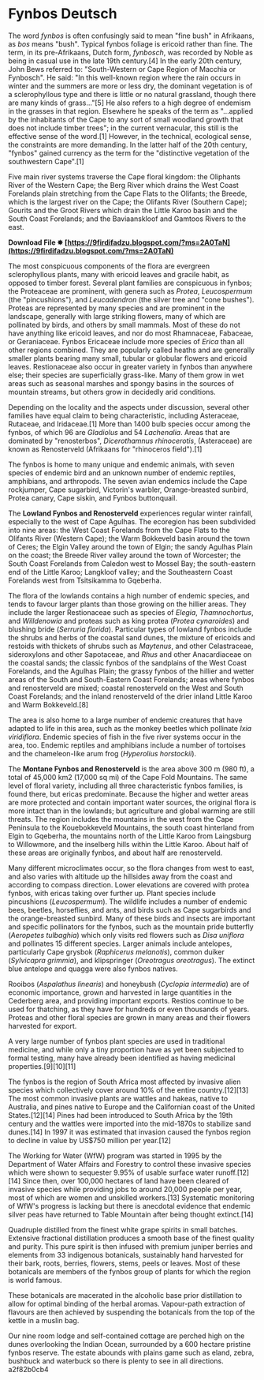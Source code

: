 # Fynbos Deutsch
 
 
The word *fynbos* is often confusingly said to mean "fine bush" in Afrikaans, as *bos* means "bush". Typical fynbos foliage is ericoid rather than fine. The term, in its pre-Afrikaans, Dutch form, *fynbosch*, was recorded by Noble as being in casual use in the late 19th century.[4] In the early 20th century, John Bews referred to: "South-Western or Cape Region of Macchia or Fynbosch". He said: "In this well-known region where the rain occurs in winter and the summers are more or less dry, the dominant vegetation is of a sclerophyllous type and there is little or no natural grassland, though there are many kinds of grass..."[5] He also refers to a high degree of endemism in the grasses in that region. Elsewhere he speaks of the term as "...applied by the inhabitants of the Cape to any sort of small woodland growth that does not include timber trees"; in the current vernacular, this still is the effective sense of the word.[1] However, in the technical, ecological sense, the constraints are more demanding. In the latter half of the 20th century, "fynbos" gained currency as the term for the "distinctive vegetation of the southwestern Cape".[1]
 
Five main river systems traverse the Cape floral kingdom: the Oliphants River of the Western Cape; the Berg River which drains the West Coast Forelands plain stretching from the Cape Flats to the Olifants; the Breede, which is the largest river on the Cape; the Olifants River (Southern Cape); Gourits and the Groot Rivers which drain the Little Karoo basin and the South Coast Forelands; and the Baviaanskloof and Gamtoos Rivers to the east.
 
**Download File ✸ [https://9firdifadzu.blogspot.com/?ms=2A0TaN](https://9firdifadzu.blogspot.com/?ms=2A0TaN)**


 
The most conspicuous components of the flora are evergreen sclerophyllous plants, many with ericoid leaves and gracile habit, as opposed to timber forest. Several plant families are conspicuous in fynbos; the Proteaceae are prominent, with genera such as *Protea*, *Leucospermum* (the "pincushions"), and *Leucadendron* (the silver tree and "cone bushes"). Proteas are represented by many species and are prominent in the landscape, generally with large striking flowers, many of which are pollinated by birds, and others by small mammals. Most of these do not have anything like ericoid leaves, and nor do most Rhamnaceae, Fabaceae, or Geraniaceae. Fynbos Ericaceae include more species of *Erica* than all other regions combined. They are popularly called heaths and are generally smaller plants bearing many small, tubular or globular flowers and ericoid leaves. Restionaceae also occur in greater variety in fynbos than anywhere else; their species are superficially grass-like. Many of them grow in wet areas such as seasonal marshes and spongy basins in the sources of mountain streams, but others grow in decidedly arid conditions.
 
Depending on the locality and the aspects under discussion, several other families have equal claim to being characteristic, including Asteraceae, Rutaceae, and Iridaceae.[1] More than 1400 bulb species occur among the fynbos, of which 96 are *Gladiolus* and 54 *Lachenalia*. Areas that are dominated by "renosterbos", *Dicerothamnus rhinocerotis*, (Asteraceae) are known as Renosterveld (Afrikaans for "rhinoceros field").[1]

The fynbos is home to many unique and endemic animals, with seven species of endemic bird and an unknown number of endemic reptiles, amphibians, and arthropods. The seven avian endemics include the Cape rockjumper, Cape sugarbird, Victorin's warbler, Orange-breasted sunbird, Protea canary, Cape siskin, and Fynbos buttonquail.
 
The **Lowland Fynbos and Renosterveld** experiences regular winter rainfall, especially to the west of Cape Agulhas. The ecoregion has been subdivided into nine areas: the West Coast Forelands from the Cape Flats to the Olifants River (Western Cape); the Warm Bokkeveld basin around the town of Ceres; the Elgin Valley around the town of Elgin; the sandy Agulhas Plain on the coast; the Breede River valley around the town of Worcester; the South Coast Forelands from Caledon west to Mossel Bay; the south-eastern end of the Little Karoo; Langkloof valley; and the Southeastern Coast Forelands west from Tsitsikamma to Gqeberha.
 
The flora of the lowlands contains a high number of endemic species, and tends to favour larger plants than those growing on the hillier areas. They include the larger Restionaceae such as species of *Elegia*, *Thamnochortus*, and *Willdenowia* and proteas such as king protea (*Protea cynaroides*) and blushing bride (*Serruria florida*). Particular types of lowland fynbos include the shrubs and herbs of the coastal sand dunes, the mixture of ericoids and restoids with thickets of shrubs such as *Maytenus*, and other Celastraceae, sideroxylons and other Sapotaceae, and *Rhus* and other Anacardiaceae on the coastal sands; the classic fynbos of the sandplains of the West Coast Forelands, and the Agulhas Plain; the grassy fynbos of the hillier and wetter areas of the South and South-Eastern Coast Forelands; areas where fynbos and renosterveld are mixed; coastal renosterveld on the West and South Coast Forelands; and the inland renosterveld of the drier inland Little Karoo and Warm Bokkeveld.[8]
 
The area is also home to a large number of endemic creatures that have adapted to life in this area, such as the monkey beetles which pollinate *Ixia viridiflora*. Endemic species of fish in the five river systems occur in the area, too. Endemic reptiles and amphibians include a number of tortoises and the chameleon-like arum frog (*Hyperolius horstockii*).
 
The **Montane Fynbos and Renosterveld** is the area above 300 m (980 ft), a total of 45,000 km2 (17,000 sq mi) of the Cape Fold Mountains. The same level of floral variety, including all three characteristic fynbos families, is found there, but ericas predominate. Because the higher and wetter areas are more protected and contain important water sources, the original flora is more intact than in the lowlands; but agriculture and global warming are still threats. The region includes the mountains in the west from the Cape Peninsula to the Kouebokkeveld Mountains, the south coast hinterland from Elgin to Gqeberha, the mountains north of the Little Karoo from Laingsburg to Willowmore, and the inselberg hills within the Little Karoo. About half of these areas are originally fynbos, and about half are renosterveld.
 
Many different microclimates occur, so the flora changes from west to east, and also varies with altitude up the hillsides away from the coast and according to compass direction. Lower elevations are covered with protea fynbos, with ericas taking over further up. Plant species include pincushions (*Leucospermum*). The wildlife includes a number of endemic bees, beetles, horseflies, and ants, and birds such as Cape sugarbirds and the orange-breasted sunbird. Many of these birds and insects are important and specific pollinators for the fynbos, such as the mountain pride butterfly (*Aeropetes tulbaghia*) which only visits red flowers such as *Disa uniflora* and pollinates 15 different species. Larger animals include antelopes, particularly Cape grysbok (*Raphicerus melanotis*), common duiker (*Sylvicapra grimmia*), and klipspringer (*Oreotragus oreotragus*). The extinct blue antelope and quagga were also fynbos natives.
 
Rooibos (*Aspalathus linearis*) and honeybush (*Cyclopia intermedia*) are of economic importance, grown and harvested in large quantities in the Cederberg area, and providing important exports. Restios continue to be used for thatching, as they have for hundreds or even thousands of years. Proteas and other floral species are grown in many areas and their flowers harvested for export.
 
A very large number of fynbos plant species are used in traditional medicine, and while only a tiny proportion have as yet been subjected to formal testing, many have already been identified as having medicinal properties.[9][10][11]
 
The fynbos is the region of South Africa most affected by invasive alien species which collectively cover around 10% of the entire country.[12][13] The most common invasive plants are wattles and hakeas, native to Australia, and pines native to Europe and the Californian coast of the United States.[12][14] Pines had been introduced to South Africa by the 19th century and the wattles were imported into the mid-1870s to stabilize sand dunes.[14] In 1997 it was estimated that invasion caused the fynbos region to decline in value by US$750 million per year.[12]
 
The Working for Water (WfW) program was started in 1995 by the Department of Water Affairs and Forestry to control these invasive species which were shown to sequester 9.95% of usable surface water runoff.[12][14] Since then, over 100,000 hectares of land have been cleared of invasive species while providing jobs to around 20,000 people per year, most of which are women and unskilled workers.[13] Systematic monitoring of WfW's progress is lacking but there is anecdotal evidence that endemic silver peas have returned to Table Mountain after being thought extinct.[14]
 
Quadruple distilled from the finest white grape spirits in small batches. Extensive fractional distillation produces a smooth base of the finest quality and purity. This pure spirit is then infused with premium juniper berries and elements from 33 indigenous botanicals, sustainably hand harvested for their bark, roots, berries, flowers, stems, peels or leaves. Most of these botanicals are members of the fynbos group of plants for which the region is world famous.
 
These botanicals are macerated in the alcoholic base prior distillation to allow for optimal binding of the herbal aromas. Vapour-path extraction of flavours are then achieved by suspending the botanicals from the top of the kettle in a muslin bag.
 
Our nine room lodge and self-contained cottage are perched high on the dunes overlooking the Indian Ocean, surrounded by a 600 hectare pristine fynbos reserve. The estate abounds with plains game such as eland, zebra, bushbuck and waterbuck so there is plenty to see in all directions.
 a2f82b0cb4
 
